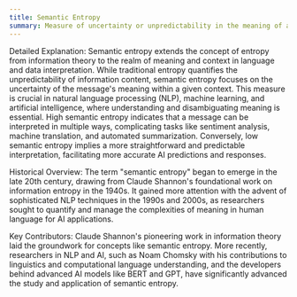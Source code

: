 ```yaml
---
title: Semantic Entropy
summary: Measure of uncertainty or unpredictability in the meaning of a message or data, often considering the context in which the information is used.
---
```

Detailed Explanation:
Semantic entropy extends the concept of entropy from information theory to the realm of meaning and context in language and data interpretation. While traditional entropy quantifies the unpredictability of information content, semantic entropy focuses on the uncertainty of the message's meaning within a given context. This measure is crucial in natural language processing (NLP), machine learning, and artificial intelligence, where understanding and disambiguating meaning is essential. High semantic entropy indicates that a message can be interpreted in multiple ways, complicating tasks like sentiment analysis, machine translation, and automated summarization. Conversely, low semantic entropy implies a more straightforward and predictable interpretation, facilitating more accurate AI predictions and responses.

Historical Overview:
The term "semantic entropy" began to emerge in the late 20th century, drawing from Claude Shannon's foundational work on information entropy in the 1940s. It gained more attention with the advent of sophisticated NLP techniques in the 1990s and 2000s, as researchers sought to quantify and manage the complexities of meaning in human language for AI applications.

Key Contributors:
Claude Shannon's pioneering work in information theory laid the groundwork for concepts like semantic entropy. More recently, researchers in NLP and AI, such as Noam Chomsky with his contributions to linguistics and computational language understanding, and the developers behind advanced AI models like BERT and GPT, have significantly advanced the study and application of semantic entropy.